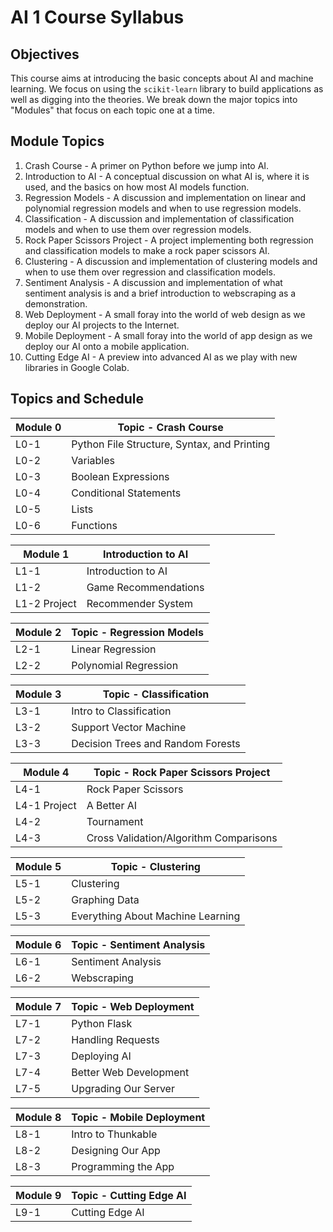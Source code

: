 # AI 1 Course Syllabus

## Objectives

This course aims at introducing the basic concepts about AI and machine learning. We focus on using the `scikit-learn` library to build applications as well as digging into the theories. We break down the major topics into "Modules" that focus on each topic one at a time.

## Module Topics

1. Crash Course - A primer on Python before we jump into AI.
2. Introduction to AI - A conceptual discussion on what AI is, where it is used, and the basics on how most AI models function.
3. Regression Models - A discussion and implementation on linear and polynomial regression models and when to use regression models.
4. Classification - A discussion and implementation of classification models and when to use them over regression models.
5. Rock Paper Scissors Project - A project implementing both regression and classification models to make a rock paper scissors AI.
6. Clustering - A discussion and implementation of clustering models and when to use them over regression and classification models.
7. Sentiment Analysis - A discussion and implementation of what sentiment analysis is and a brief introduction to webscraping as a demonstration.
8. Web Deployment - A small foray into the world of web design as we deploy our AI projects to the Internet.
9. Mobile Deployment - A small foray into the world of app design as we deploy our AI onto a mobile application.
10. Cutting Edge AI - A preview into advanced AI as we play with new libraries in Google Colab.

## Topics and Schedule 

|Module 0|Topic - Crash Course                  |
|------- | -------------------------------|
|L0-1    |Python File Structure, Syntax, and Printing|
|L0-2    |Variables                       |
|L0-3    |Boolean Expressions                           |  
|L0-4    |Conditional Statements                           |  
|L0-5    |Lists                           |  
|L0-6    |Functions                           |  

|Module 1    |Introduction to AI|
| ---------- | ----------------------------------------| 
|L1-1        |Introduction to AI                  |
|L1-2        |Game Recommendations                         | 
|L1-2 Project        |Recommender System          | 

| Module 2 | Topic - Regression Models     |
| --------- | --------------------------------- |
| L2-1     | Linear Regression                       |
| L2-2     | Polynomial Regression          |

| Module 3 | Topic - Classification     |
| -------- | ---------------------------- |
| L3-1     | Intro to Classification|
| L3-2     | Support Vector Machine                |
| L3-3     | Decision Trees and Random Forests               |

| Module 4    | Topic - Rock Paper Scissors Project 	 |
| ----------- | ------------------------ |
| L4-1        | Rock Paper Scissors	 |
| L4-1 Project       | A Better AI	 |
| L4-2        | Tournament	 |
| L4-3        | Cross Validation/Algorithm Comparisons	 |

| Module 5    | Topic - Clustering 	 |
| ----------- | ------------------------ |
| L5-1        | Clustering	 |
| L5-2        | Graphing Data	 |
| L5-3        | Everything About Machine Learning	 |

| Module 6    | Topic - Sentiment Analysis 	 |
| ----------- | ------------------------ |
| L6-1        | Sentiment Analysis	 |
| L6-2        | Webscraping	 |

| Module 7    | Topic - Web Deployment 	 |
| ----------- | ------------------------ |
| L7-1        | Python Flask	 |
| L7-2        | Handling Requests	 |
| L7-3        | Deploying AI	 |
| L7-4        | Better Web Development	 |
| L7-5        | Upgrading Our Server	 |

| Module 8    | Topic - Mobile Deployment 	 |
| ----------- | ------------------------ |
| L8-1        | Intro to Thunkable	 |
| L8-2        | Designing Our App	 |
| L8-3        | Programming the App	 |

| Module 9    | Topic - Cutting Edge AI 	 |
| ----------- | ------------------------ |
| L9-1        | Cutting Edge AI	 |